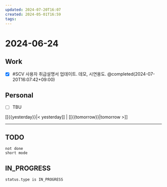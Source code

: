 ```yaml
---
updated: 2024-07-20T16:07
created: 2024-05-01T16:59
tags: 
---
```

# 2024-06-24

## Work

- [x] #SCV 사용자 취급설명서 업데이트. 데모, 시연용도. @completed(2024-07-20T16:07:42+09:00)

## Personal

- [ ] TBU

[[{{yesterday}}|< yesterday]] | [[{{tomorrow}}|tomorrow >]]

---

## TODO

```tasks
not done
short mode
```

## IN_PROGRESS

```tasks
status.type is IN_PROGRESS
```

